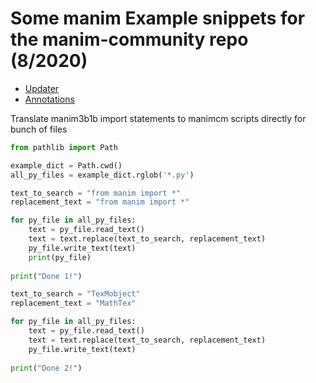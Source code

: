# Some manim Example snippets for the manim-community repo (8/2020)

* [Updater](Updater/updater.md)
* [Annotations](Annotations/annotate.md)

Translate manim3b1b import statements to manimcm scripts directly for bunch of files
```python
from pathlib import Path

example_dict = Path.cwd() 
all_py_files = example_dict.rglob('*.py')

text_to_search = "from manim import *"
replacement_text = "from manim import *"

for py_file in all_py_files:
    text = py_file.read_text()
    text = text.replace(text_to_search, replacement_text)
    py_file.write_text(text)
    print(py_file)
    
print("Done 1!")

text_to_search = "TexMobject"
replacement_text = "MathTex"

for py_file in all_py_files:
    text = py_file.read_text()
    text = text.replace(text_to_search, replacement_text)
    py_file.write_text(text)
    
print("Done 2!")
```
